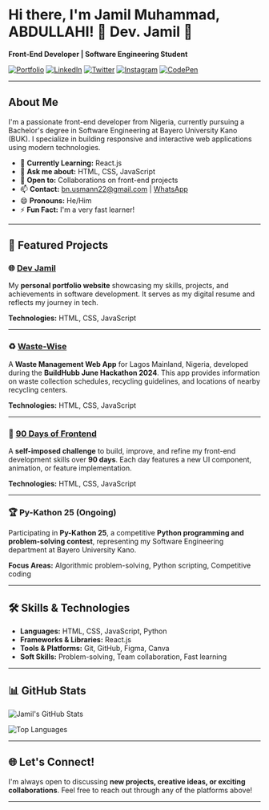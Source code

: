 # Hi there, I'm Jamil Muhammad, ABDULLAHI! 👋 **Dev. Jamil 🚀**

**Front-End Developer | Software Engineering Student**

[![Portfolio](https://img.shields.io/badge/Portfolio-Visit-blue)](https://jamil-portfolio.onrender.com/)
[![LinkedIn](https://img.shields.io/badge/LinkedIn-Connect-blue)](https://www.linkedin.com/in/abdullahi-jamilu-26b940275)
[![Twitter](https://img.shields.io/badge/Twitter-Follow-blue)](https://x.com/BnUsmann22)
[![Instagram](https://img.shields.io/badge/Instagram-Follow-blue)](https://instagram.com/bn.usmann)
[![CodePen](https://img.shields.io/badge/CodePen-Explore-blue)](https://codepen.io/bnusmann22)

---

## About Me

I'm a passionate front-end developer from Nigeria, currently pursuing a Bachelor's degree in Software Engineering at Bayero University Kano (BUK). I specialize in building responsive and interactive web applications using modern technologies.

- 🌱 **Currently Learning:** React.js  
- 💬 **Ask me about:** HTML, CSS, JavaScript  
- 🤝 **Open to:** Collaborations on front-end projects  
- 📫 **Contact:** [bn.usmann22@gmail.com](mailto:bn.usmann22@gmail.com) | [WhatsApp](https://wa.me/9160152870)  
- 😄 **Pronouns:** He/Him  
- ⚡ **Fun Fact:** I'm a very fast learner!  

---

## 🚀 Featured Projects  

### 🌐 [Dev Jamil](https://github.com/bnusmann22/Dev.Jamil)  

My **personal portfolio website** showcasing my skills, projects, and achievements in software development. It serves as my digital resume and reflects my journey in tech.  

**Technologies:** HTML, CSS, JavaScript  

---

### ♻️ [Waste-Wise](https://github.com/bnusmann22/Waste-Wise)  

A **Waste Management Web App** for Lagos Mainland, Nigeria, developed during the **BuildHubb June Hackathon 2024**. This app provides information on waste collection schedules, recycling guidelines, and locations of nearby recycling centers.  

**Technologies:** HTML, CSS, JavaScript  

---

### 🎯 [90 Days of Frontend](https://github.com/bnusmann22/90-Days-of-Frontend)  

A **self-imposed challenge** to build, improve, and refine my front-end development skills over **90 days**. Each day features a new UI component, animation, or feature implementation.  

**Technologies:** HTML, CSS, JavaScript  

---

### 🏆 Py-Kathon 25 (Ongoing)  

Participating in **Py-Kathon 25**, a competitive **Python programming and problem-solving contest**, representing my Software Engineering department at Bayero University Kano.  

**Focus Areas:** Algorithmic problem-solving, Python scripting, Competitive coding  

---

## 🛠 Skills & Technologies  

- **Languages:** HTML, CSS, JavaScript, Python  
- **Frameworks & Libraries:** React.js  
- **Tools & Platforms:** Git, GitHub, Figma, Canva  
- **Soft Skills:** Problem-solving, Team collaboration, Fast learning  

---

## 📊 GitHub Stats  

![Jamil's GitHub Stats](https://github-readme-stats.vercel.app/api?username=bnusmann22&show_icons=true&theme=radical)  

![Top Languages](https://github-readme-stats.vercel.app/api/top-langs/?username=bnusmann22&layout=compact&theme=radical)  

---

## 🌐 Let's Connect!  

I'm always open to discussing **new projects, creative ideas, or exciting collaborations**. Feel free to reach out through any of the platforms above!  

---

